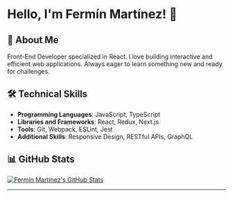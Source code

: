 # Hello, I'm Fermín Martínez! 👋

## 🚀 About Me

Front-End Developer specialized in React. I love building interactive and efficient web applications. Always eager to learn something new and ready for challenges.

## 🛠 Technical Skills

- **Programming Languages**: JavaScript, TypeScript
- **Libraries and Frameworks**: React, Redux, Next.js
- **Tools**: Git, Webpack, ESLint, Jest
- **Additional Skills**: Responsive Design, RESTful APIs, GraphQL

## 📊 GitHub Stats

[![Fermín Martínez's GitHub Stats](https://github-readme-stats.vercel.app/api?username=FerminMartinez&show_icons=true&hide=prs)](https://github.com/FerminMartinez/github-readme-stats)

---
